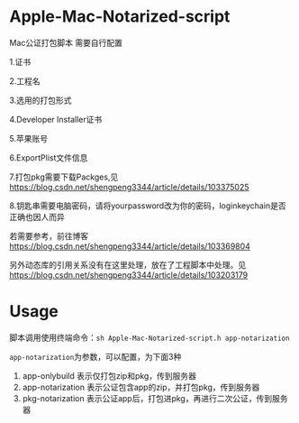 # Apple-Mac-Notarized-script

Mac公证打包脚本
需要自行配置

1.证书

2.工程名

3.选用的打包形式

4.Developer Installer证书

5.苹果账号

6.ExportPlist文件信息

7.打包pkg需要下载Packges,见 https://blog.csdn.net/shengpeng3344/article/details/103375025

8.钥匙串需要电脑密码，请将yourpassword改为你的密码，loginkeychain是否正确也因人而异


若需要参考，前往博客 https://blog.csdn.net/shengpeng3344/article/details/103369804

另外动态库的引用关系没有在这里处理，放在了工程脚本中处理。见 https://blog.csdn.net/shengpeng3344/article/details/103203179

# Usage

脚本调用使用终端命令：`sh Apple-Mac-Notarized-script.h app-notarization`

`app-notarization`为参数，可以配置，为下面3种

1. app-onlybuild 表示仅打包zip和pkg，传到服务器
2. app-notarization 表示公证包含app的zip，并打包pkg，传到服务器
3. pkg-notarization 表示公证app后，打包进pkg，再进行二次公证，传到服务器
